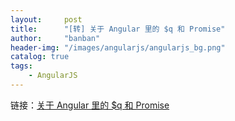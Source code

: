 ```yaml
---
layout:     post
title:      "[转] 关于 Angular 里的 $q 和 Promise"
author:     "banban"
header-img: "/images/angularjs/angularjs_bg.png"
catalog: true
tags:
    - AngularJS
---
```


链接：[关于 Angular 里的 $q 和 Promise](https://llp0574.github.io/2016/12/07/All-about-and-Promises-in-Angular/)